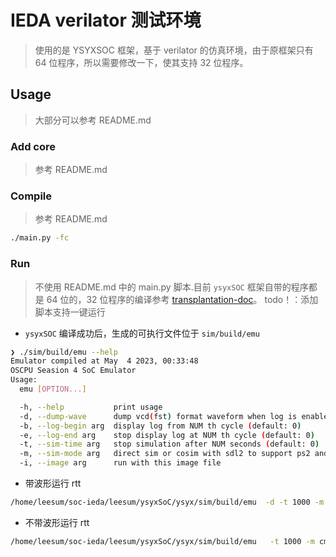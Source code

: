 # IEDA verilator 测试环境
> 使用的是 YSYXSOC 框架，基于 verilator 的仿真环境，由于原框架只有 64 位程序，所以需要修改一下，使其支持 32 位程序。


## Usage
> 大部分可以参考 README.md

### Add core
> 参考 README.md

### Compile
> 参考 README.md
```bash
./main.py -fc
```

### Run
> 不使用 README.md 中的 main.py 脚本.目前 `ysyxSOC` 框架自带的程序都是 64 位的，32 位程序的编译参考 [transplantation-doc](https://github.com/iEDA-Open-Source-Core-Project/transplantation-doc)。
> todo！：添加脚本支持一键运行

+ `ysyxSOC` 编译成功后，生成的可执行文件位于 `sim/build/emu`
```bash
❯ ./sim/build/emu --help
Emulator compiled at May  4 2023, 00:33:48
OSCPU Seasion 4 SoC Emulator
Usage:
  emu [OPTION...]

  -h, --help           print usage
  -d, --dump-wave      dump vcd(fst) format waveform when log is enabled
  -b, --log-begin arg  display log from NUM th cycle (default: 0)
  -e, --log-end arg    stop display log at NUM th cycle (default: 0)
  -t, --sim-time arg   stop simulation after NUM seconds (default: 0)
  -m, --sim-mode arg   direct sim or cosim with sdl2 to support ps2 and vga
  -i, --image arg      run with this image file
```
+ 带波形运行 rtt
```bash
/home/leesum/soc-ieda/leesum/ysyxSoC/ysyx/sim/build/emu  -d -t 1000 -m cmd -i ~/soc-ieda/leesum/transplantation-doc/prebuild_prog/bin/mem/rtthread-i-mem-riscv32-mycpu.bin
```
+ 不带波形运行 rtt
```bash
/home/leesum/soc-ieda/leesum/ysyxSoC/ysyx/sim/build/emu   -t 1000 -m cmd -i ~/soc-ieda/leesum/transplantation-doc/prebuild_prog/bin/mem/rtthread-i-mem-riscv32-mycpu.bin
```





